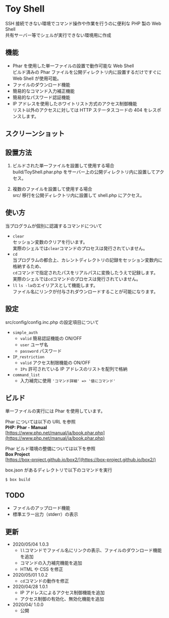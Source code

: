 # Toy Shell

SSH 接続できない環境でコマンド操作や作業を行うのに便利な PHP 製の Web Shell  
共有サーバー等でシェルが実行できない環境用に作成

## 機能

- Phar を使用した単一ファイルの設置で動作可能な Web Shell  
  ビルド済みの Phar ファイルを公開ディレクトリ内に設置するだけですぐに Web Shell が使用可能。
- ファイルのダウンロード機能
- 簡易的なコマンド入力補正機能
- 簡易的なパスワード認証機能
- IP アドレスを使用したホワイトリスト方式のアクセス制御機能  
  リスト以外のアクセスに対しては HTTP ステータスコードの 404 をレスポンスします。

## スクリーンショット

## 設置方法

1. ビルドされた単一ファイルを設置して使用する場合  
   build/ToyShell.phar.php をサーバー上の公開ディレクトリ内に設置してアクセス。

1. 複数のファイルを設置して使用する場合  
   src/ 移行を公開ディレクトリ内に設置して shell.php にアクセス。

## 使い方

当プログラムが個別に認識するコマンドについて

- `clear`  
  セッション変数のクリアを行います。  
  実際のシェルでは`clear`コマンドのプロセスは発行されていません。
- `cd`  
  当プログラムの都合上、カレントディレクトリの記録をセッション変数内に格納するため、  
  `cd`コマンドで指定されたパスをリアルパスに変換したうえで記録します。  
  実際のシェルでは`cd`コマンドのプロセスは発行されていません。
- `ll`
  `ls -la`のエイリアスとして機能します。  
  ファイル名にリンクが付与されダウンロードすることが可能になります。

## 設定

src/config/config.inc.php の設定項目について

- `simple_auth`
  - `valid` 簡易認証機能の ON/OFF
  - `user` ユーザ名
  - `password` パスワード
- `IP_restriction`
  - `valid` アクセス制限機能の ON/OFF
  - `IPs` 許可されている IP アドレスのリストを配列で格納
- `command_list`
  - 入力補完に使用 `'コマンド詳細' => '値にコマンド'`

## ビルド

単一ファイルの実行には Phar を使用しています。

Phar については以下の URL を参照  
**PHP: Phar - Manual**  
[https://www.php.net/manual/ja/book.phar.php](https://www.php.net/manual/ja/book.phar.php)

Phar ビルド環境の整備については以下を参照  
**Box Project**  
[https://box-project.github.io/box2/](https://box-project.github.io/box2/)

box.json があるディレクトリで以下のコマンドを実行

```shell
$ box build
```

## TODO

- ファイルのアップロード機能
- 標準エラー出力（stderr）の表示

## 更新

- 2020/05/04 1.0.3
  - `ll`コマンドでファイル名にリンクの表示、ファイルのダウンロード機能を追加
  - コマンドの入力補完機能を追加
  - HTML や CSS を修正
- 2020/05/01 1.0.2
  - `cd`コマンドの動作を修正
- 2020/04/28 1.0.1
  - IP アドレスによるアクセス制御機能を追加
  - アクセス制御の有効化、無効化機能を追加
- 2020/04/ 1.0.0
  - 公開
